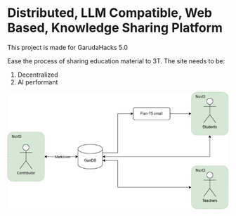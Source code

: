 # Distributed, LLM Compatible, Web Based, Knowledge Sharing Platform 
This project is made for GarudaHacks 5.0

Ease the process of sharing education material to 3T. The site needs to be:
1. Decentralized
2. AI performant


![demo](images/gh5-gundb-ai.jpg)&nbsp;
